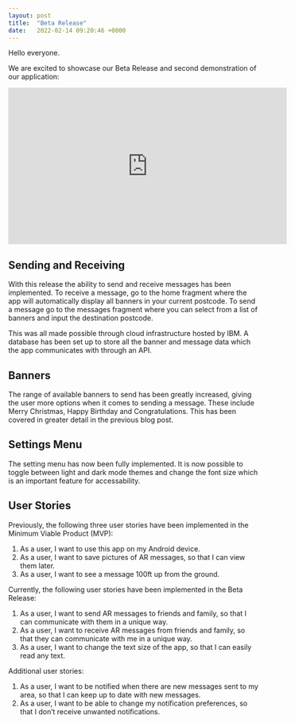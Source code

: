 ```yaml
---
layout: post
title:  "Beta Release"
date:   2022-02-14 09:20:46 +0000
---
```

Hello everyone.

We are excited to showcase our Beta Release and second demonstration of our application:

<iframe width="560" height="315" src="https://www.youtube.com/embed/lZ8l9nkHGAo" title="YouTube video player" frameborder="0" allow="accelerometer; autoplay; clipboard-write; encrypted-media; gyroscope; picture-in-picture" allowfullscreen></iframe>

## Sending and Receiving ##

With this release the ability to send and receive messages has been implemented. To receive a message, go to the home fragment where the app will automatically display all banners in your current postcode. To send a message go to the messages fragment where you can select from a list of banners and input the destination postcode. 

This was all made possible through cloud infrastructure hosted by IBM. A database has been set up to store all the banner and message data which the app communicates with through an API. 

## Banners ##

The range of available banners to send has been greatly increased, giving the user more options when it comes to sending a message. These include Merry Christmas, Happy Birthday and Congratulations. This has been covered in greater detail in the previous blog post.

## Settings Menu ##

The setting menu has now been fully implemented. It is now possible to toggle between light and dark mode themes and change the font size which is an important feature for accessability.

## User Stories ##
Previously, the following three user stories have been implemented in the Minimum Viable Product (MVP):
 
1. As a user, I want to use this app on my Android device.
2. As a user, I want to save pictures of AR messages, so that I can view them later.
3. As a user, I want to see a message 100ft up from the ground.

Currently, the following user stories have been implemented in the Beta Release:

1. As a user, I want to send AR messages to friends and family, so that I can communicate with them in a unique way.
2. As a user, I want to receive AR messages from friends and family, so that they can communicate with me in a unique way.
3. As a user, I want to change the text size of the app, so that I can easily read any text.

Additional user stories:

1. As a user, I want to be notified when there are new messages sent to my area, so that I can keep up to date with new messages.
3. As a user, I want to be able to change my notification preferences, so that I don’t receive unwanted notifications.
